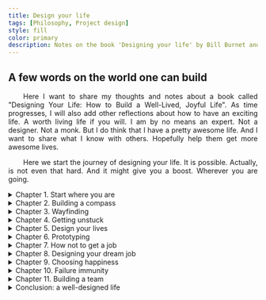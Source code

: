 ```yaml
---
title: Design your life
tags: [Philosophy, Project design]
style: fill
color: primary
description: Notes on the book 'Designing your life' by Bill Burnet and Dave Evans.  
---
```

## A few words on the world one can build

<p style="text-align: justify; text-indent: 30px;">
Here I want to share my thoughts and notes about a book called "Designing Your Life: How to Build a Well-Lived, Joyful Life". As time progresses, I will also add other reflections about how to have an exciting life. A worth living life if you will. I am by no means an expert. Not a designer. Not a monk. But I do think that I have a pretty awesome life. And I want to share what I know with others. Hopefully help them get more awesome lives.
</p>

<p style="text-align: justify; text-indent: 30px;">
Here we start the journey of designing your life. It is possible. Actually, is not even that hard. And it might give you a boost. Wherever you are going.
</p>

<!-- Include notes of all chapters  -->
<details>
  <summary> Chapter 1. Start where you are </summary>
<div w3-include-html = "\assets\documents\design_your_life_notes\Chapter 1. Start where you are.html"></div>
</details>

<details>
  <summary> Chapter 2. Building a compass </summary>
<div w3-include-html = "\assets\documents\design_your_life_notes\Chapter 2. Building a compass.html"></div>
</details>

<details>
  <summary> Chapter 3. Wayfinding </summary>
<div w3-include-html = "\assets\documents\design_your_life_notes\Chapter 3. Wayfinding.html"></div>
</details>

<details>
  <summary> Chapter 4. Getting unstuck </summary>
<div w3-include-html = "\assets\documents\design_your_life_notes\Chapter 4. Getting unstuck.html"></div>
</details>

<details>
  <summary> Chapter 5. Design your lives </summary>
<div w3-include-html = "\assets\documents\design_your_life_notes\Chapter 5. Design your lives.html"></div>
</details>

<details>
  <summary> Chapter 6. Prototyping </summary>
<div w3-include-html = "\assets\documents\design_your_life_notes\Chapter 6. Prototyping.html"></div>
</details>

<details>
  <summary> Chapter 7. How not to get a job </summary>
<div w3-include-html = "\assets\documents\design_your_life_notes\Chapter 7. How to not get a job.html"></div>
</details>

<details>
  <summary> Chapter 8. Designing your dream job </summary>
<div w3-include-html = "\assets\documents\design_your_life_notes\Chapter 8. Designing your dream job.html"></div>
</details>

<details>
  <summary> Chapter 9. Choosing happiness </summary>
<div w3-include-html = "\assets\documents\design_your_life_notes\Chapter 9. Choosing happiness.html"></div>
</details>

<details>
  <summary> Chapter 10. Failure immunity </summary>
<div w3-include-html = "\assets\documents\design_your_life_notes\Chapter 10. Failure immunity.html"></div>
</details>

<details>
  <summary> Chapter 11. Building a team </summary>
<div w3-include-html = "\assets\documents\design_your_life_notes\Chapter 11. Building a team.html"></div>
</details>

<details>
  <summary> Conclusion: a well-designed life </summary>
<div w3-include-html = "\assets\documents\design_your_life_notes\Conclusion a well designed life.html"></div>
</details>

<!---
Define w3-include- html function.
Include function in the script.
This code is needed to render .html files in the script.
--->
<script>
function includeHTML() {
  var z, i, elmnt, file, xhttp;
  /* Loop through a collection of all HTML elements: */
  z = document.getElementsByTagName("*");
  for (i = 0; i < z.length; i++) {
    elmnt = z[i];
    /*search for elements with a certain atrribute:*/
    file = elmnt.getAttribute("w3-include-html");
    if (file) {
      /* Make an HTTP request using the attribute value as the file name: */
      xhttp = new XMLHttpRequest();
      xhttp.onreadystatechange = function() {
        if (this.readyState == 4) {
          if (this.status == 200) {elmnt.innerHTML = this.responseText;}
          if (this.status == 404) {elmnt.innerHTML = "Page not found.";}
          /* Remove the attribute, and call this function once more: */
          elmnt.removeAttribute("w3-include-html");
          includeHTML();
        }
      }
      xhttp.open("GET", file, true);
      xhttp.send();
      /* Exit the function: */
      return;
    }
  }
}
</script>

<script>
includeHTML();
</script>
